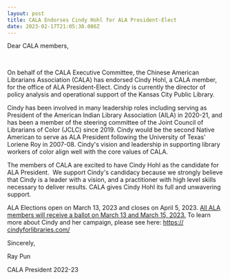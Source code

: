 ```yaml
---
layout: post
title: CALA Endorses Cindy Hohl for ALA President-Elect
date: 2023-02-17T21:05:38.086Z
---
```

Dear CALA members,

 

On behalf of the CALA Executive Committee, the Chinese American Librarians Association (CALA) has endorsed Cindy Hohl, a CALA member, for the office of ALA President-Elect. Cindy is currently the director of policy analysis and operational support of the Kansas City Public Library. 



Cindy has been involved in many leadership roles including serving as President of the American Indian Library Association (AILA) in 2020-21, and has been a member of the steering committee of the Joint Council of Librarians of Color (JCLC) since 2019. Cindy would be the second Native American to serve as ALA President following the University of Texas' Loriene Roy in 2007-08. Cindy's vision and leadership in supporting library workers of color align well with the core values of CALA. 



The members of CALA are excited to have Cindy Hohl as the candidate for ALA President.  We support Cindy's candidacy because we strongly believe that Cindy is a leader with a vision, and a practitioner with high level skills necessary to deliver results. CALA gives Cindy Hohl its full and unwavering support.



ALA Elections open on March 13, 2023 and closes on April 5, 2023. [All ALA members will receive a ballot on March 13 and March 15, 2023.](https://www.ala.org/aboutala/governance/alaelection) To learn more about Cindy and her campaign, please see here: [https://​cindyforlibraries.com/](https://cindyforlibraries.com/)



Sincerely,

Ray Pun

CALA President 2022-23